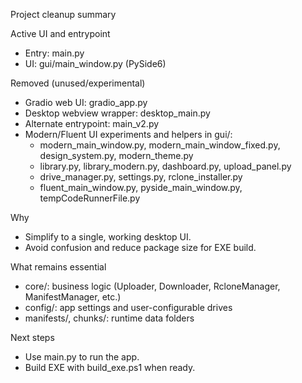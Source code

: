 Project cleanup summary

Active UI and entrypoint
- Entry: main.py
- UI: gui/main_window.py (PySide6)

Removed (unused/experimental)
- Gradio web UI: gradio_app.py
- Desktop webview wrapper: desktop_main.py
- Alternate entrypoint: main_v2.py
- Modern/Fluent UI experiments and helpers in gui/: 
  - modern_main_window.py, modern_main_window_fixed.py, design_system.py, modern_theme.py
  - library.py, library_modern.py, dashboard.py, upload_panel.py
  - drive_manager.py, settings.py, rclone_installer.py
  - fluent_main_window.py, pyside_main_window.py, tempCodeRunnerFile.py

Why
- Simplify to a single, working desktop UI.
- Avoid confusion and reduce package size for EXE build.

What remains essential
- core/: business logic (Uploader, Downloader, RcloneManager, ManifestManager, etc.)
- config/: app settings and user-configurable drives
- manifests/, chunks/: runtime data folders

Next steps
- Use main.py to run the app.
- Build EXE with build_exe.ps1 when ready.